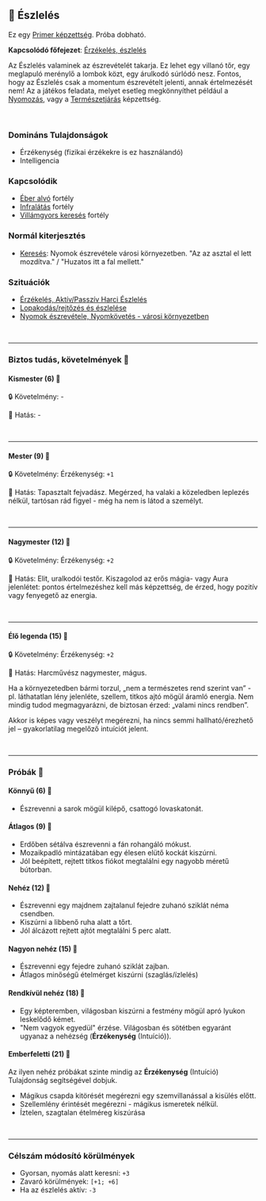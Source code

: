 ## 🔵 Észlelés

Ez egy [Primer képzettség](../017_primer_szekunder_ismeretek.md). Próba dobható.

**Kapcsolódó főfejezet**: [Érzékelés, észlelés](../szituaciok/erzekeles_eszleles_aktiv_passziv.md)

Az Észlelés valaminek az észrevételét takarja. Ez lehet egy villanó tőr, egy meglapuló merénylő a lombok közt, egy árulkodó súrlódó nesz. Fontos, hogy az Észlelés csak a momentum észrevételt jelenti, annak értelmezését nem! Az a játékos feladata, melyet esetleg megkönnyíthet például a [Nyomozás](nyomozas.md), vagy a [Természetjárás](../kepzettsegek.szekunder/termeszetjaras.md) képzettség.

<br />

### Domináns Tulajdonságok

- Érzékenység (fizikai érzékekre is ez használandó)
- Intelligencia

### Kapcsolódik

- [Éber alvó](../fortelyok.altalanos/eber_alvo.md) fortély
- [Infralátás](../fortelyok.erzekek/infralatas.md) fortély
- [Villámgyors keresés](../fortelyok.altalanos/villamgyors.kereses.md) fortély

### Normál kiterjesztés

- [Keresés](../fortelyok.altalanos/kereses.md): Nyomok észrevétele városi környezetben. "Az az asztal el lett mozdítva." / "Huzatos itt a fal mellett."

### Szituációk

- [Érzékelés, Aktív/Passzív Harci Észlelés](../szituaciok/erzekeles_eszleles_aktiv_passziv.md)
- [Lopakodás/rejtőzés és észlelése](../szituaciok/lopakodas_rejtozes_es_eszlelese.md)
- [Nyomok észrevétele, Nyomkövetés - városi környezetben](../szituaciok/nyomok_nyomkovetes_varos.md)

<br />

---
### Biztos tudás, követelmények 📖

#### Kismester (6) 📖

🔒 Követelmény: -

🌟 Hatás: -

<br />

---
#### Mester (9) 📖

🔒 Követelmény: Érzékenység: `+1`

🌟 Hatás: Tapasztalt fejvadász. Megérzed, ha valaki a közeledben leplezés nélkül, tartósan rád figyel - még ha nem is látod a személyt.

<br />

---
#### Nagymester (12) 📖

🔒 Követelmény:  Érzékenység: `+2`

🌟 Hatás: Elit, uralkodói testőr. Kiszagolod az erős mágia- vagy Aura jelenlétet: pontos értelmezéshez kell más képzettség, de érzed, hogy pozitív vagy fenyegető az energia.

<br />

---
#### Élő legenda (15) 📖

🔒 Követelmény:  Érzékenység: `+2`

🌟 Hatás: Harcművész nagymester, mágus.

Ha a környezetedben bármi torzul, „nem a természetes rend szerint van” - pl. láthatatlan lény jelenléte, szellem, titkos ajtó mögül áramló energia. Nem mindig tudod megmagyarázni, de biztosan érzed: „valami nincs rendben”.

Akkor is képes vagy veszélyt megérezni, ha nincs semmi hallható/érezhető jel – gyakorlatilag megelőző intuíciót jelent.

<br />

---
### Próbák 🎲 

#### Könnyű (6) 🎲 

- Észrevenni a sarok mögül kilépő, csattogó lovaskatonát.

#### Átlagos (9) 🎲 

- Erdőben sétálva észrevenni a fán rohangáló mókust.  
- Mozaikpadló mintázatában egy élesen elütő kockát kiszúrni.  
- Jól beépített, rejtett titkos fiókot megtalálni egy nagyobb méretű bútorban.

#### Nehéz (12) 🎲 

- Észrevenni egy majdnem zajtalanul fejedre zuhanó sziklát néma csendben.
- Kiszúrni a libbenő ruha alatt a tőrt.
- Jól álcázott rejtett ajtót megtalálni 5 perc alatt.

#### Nagyon nehéz (15) 🎲 

- Észrevenni egy fejedre zuhanó sziklát zajban.
- Átlagos minőségű ételmérget kiszúrni (szaglás/ízlelés)

#### Rendkívül nehéz (18) 🎲 

- Egy képteremben, világosban kiszúrni a festmény mögül apró lyukon leskelődő kémet.
- "Nem vagyok egyedül" érzése. Világosban és sötétben egyaránt ugyanaz a nehézség (**Érzékenység** (Intuíció)).

#### Emberfeletti (21) 🎲 

Az ilyen nehéz próbákat szinte mindig az **Érzékenység** (Intuíció) Tulajdonság segítségével dobjuk.
- Mágikus csapda kitörését megérezni egy szemvillanással a kisülés előtt.
- Szellemlény érintését megérezni - mágikus ismeretek nélkül.
- Íztelen, szagtalan ételméreg kiszúrása

<br />

---
### Célszám módosító körülmények

- Gyorsan, nyomás alatt keresni: `+3`
- Zavaró körülmények: `[+1; +6]`
- Ha az észlelés aktív: `-3`
